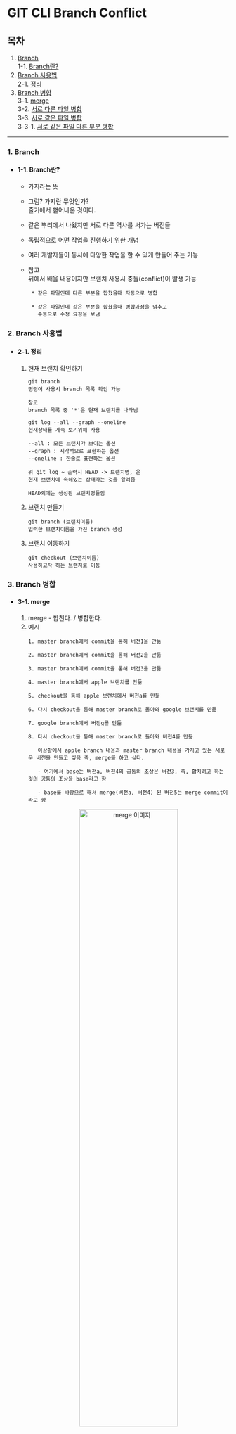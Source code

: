 # GIT CLI Branch Conflict 

## 목차
1. [Branch](#1-branch)  
1-1. [Branch란?](#1-1-branch란)   
2. [Branch 사용법](#2-branch-사용법)  
2-1. [정리](#2-1-정리)  
3. [Branch 병합](#3-branch-병합)  
3-1. [merge](#3-1-merge)  
3-2. [서로 다른 파일 병합](#3-2-서로-다른-파일-병합)  
3-3. [서로 같은 파일 병합](#3-3-서로-같은-파일-병합)  
3-3-1. [서로 같은 파일 다른 부분 병합](#3-3-1-서로-같은-파일-다른-부분-병합)   
***

### 1. Branch
  - #### 1-1. Branch란?
    - 가지라는 뜻   
    
    - 그럼? 가지란 무엇인가?  
      줄기에서 뻗어나온 것이다.   
    
    - 같은 뿌리에서 나왔지만 서로 다른 역사를 써가는 버전들  
    
    - 독립적으로 어떤 작업을 진행하기 위한 개념  
    
    - 여러 개발자들이 동시에 다양한 작업을 할 수 있게 만들어 주는 기능  
    
    - 참고  
      뒤에서 배울 내용이지만 브랜치 사용시 충돌(conflict)이 발생 가능  
      ```
       * 같은 파일인데 다른 부분을 합쳤을때 자동으로 병합
       
       * 같은 파일인데 같은 부분을 합쳤을때 병합과정을 멈추고
         수동으로 수정 요청을 보냄
      ```

### 2. Branch 사용법
  - #### 2-1. 정리
    1. 현재 브랜치 확인하기
       ```
       git branch 
       명령어 사용시 branch 목록 확인 가능
       
       참고 
       branch 목록 중 '*'은 현재 브랜치를 나타냄
       
       git log --all --graph --oneline
       현재상태를 계속 보기위해 사용
       
       --all : 모든 브랜치가 보이는 옵션
       --graph : 시각적으로 표현하는 옵션
       --oneline : 한줄로 표현하는 옵션
       
       위 git log ~ 출력시 HEAD -> 브랜치명, 은 
       현재 브랜치에 속해있는 상태라는 것을 알려줌
       
       HEAD외에는 생성된 브랜치명들임 
       ```
    2. 브랜치 만들기
       ```
       git branch (브랜치이름)
       입력한 브랜치이름을 가진 branch 생성
       ```
    3. 브랜치 이동하기
       ```
       git checkout (브랜치이름)
       사용하고자 하는 브랜치로 이동
       ```
### 3. Branch 병합
  - #### 3-1. merge
    1. merge - 합친다. / 병합한다.
    2. 예시 
       ```
       1. master branch에서 commit을 통해 버전1을 만듦
       
       2. master branch에서 commit을 통해 버전2을 만듦 
       
       3. master branch에서 commit을 통해 버전3을 만듦
       
       4. master branch에서 apple 브랜치를 만듦
       
       5. checkout을 통해 apple 브랜치에서 버전a를 만듦
       
       6. 다시 checkout을 통해 master branch로 돌아와 google 브랜치를 만듦
       
       7. google branch에서 버전g를 만듦
       
       8. 다시 checkout을 통해 master branch로 돌아와 버전4를 만듦
       
          이상황에서 apple branch 내용과 master branch 내용을 가지고 있는 새로운 버전을 만들고 싶음 즉, merge를 하고 싶다.
       
          - 여기에서 base는 버전a, 버전4의 공통의 조상은 버전3, 즉, 합치려고 하는 것의 공통의 조상을 base라고 함
       
          - base를 바탕으로 해서 merge(버전a, 버전4) 된 버전5는 merge commit이라고 함
       ```  
       <p align="center"><img src="/img/Git/merge1.png" width="70%" height="60%" title="merge 이미지"></img></p>  
       
  - #### 3-2. 서로 다른 파일 병합
    1. 진행과정
       1. manual-merge 폴더에서 새로 시작
       ```
       git init manual-merge
       
       cd manual-merge
       
       폴더 생성과 동시에 git init 후 폴더로 이동
       ```
       
       2. work1 버전 만들기
       ```
       nano work.txt
       
       git add work.txt
       
       git commit -m "work 1"
       ```
       
       3. 새로운 branch o2 생성 및 각 브랜치 work2 버전 만들기
       ```
       1. 새로운 branch o2 생성
       git branch o2
       
       2. master branch work2 버전 만들기
       nano master.txt
       
       git add master.txt
       
       git commit -m "work2"
       
       2-1. 커밋 메세지 변경하기
       현재 메세지인 work2 에서 master work2로 메세지 변경
       
       git commit --amend
       
       3. o2 branch에서 버전만들기
       nano o2.txt
       
       git add o2.txt
       
       git commit -m "o2 work2"
       ```
       
       4. 병합하기(master에 o2 branch를 병합)
       ```
       방향 o2 branch의 내용을 master로 
       
       1. 메인이 되는 branch로 이동
       git checkout master
       
       2. 현재 branch로 병합하고 싶은 branch를 merge를 통해 지정
       git merge o2
       
       3. git log --all --graph --oneline으로 병합 되었는지 확인
       
       4. git reset --hard (리셋하고 싶은 버전)
       -> 연습해보기 위해 사용
       ```  
  - #### 3-3. 서로 같은 파일 병합
    ##### 3-3-1. 서로 같은 파일 다른 부분 병합
       1. manual-merge 폴더에서 새로 시작
          ```
          git init manual-merge
       
          cd manual-merge
       
          폴더 생성과 동시에 git init 후 폴더로 이동
          ```
       
       2. 1 버전 만들기
          ```
          nano work.txt
       
          git add work.txt
       
          git commit -m "1"
          ```
       
       3. 새로운 branch o2 생성 및 각 브랜치 work2 버전 만들기
          ```
          1. 새로운 branch o2 생성
          git branch o2
       
          2. master branch master work 2 버전 만들기
          nano work.txt
       
          git add work.txt
       
          git commit -m "master work 2"
       
          3. o2 branch에서 o2 work 2 버전 만들기
          git checkout o2
       
          nano work.txt
       
          git add work.txt
       
          git commit -m "o2 work2"
          ```
       
       4. 병합하기(master에 o2 branch를 병합)
          ```
          방향 o2 branch의 내용을 master로 
       
          1. 메인이 되는 branch로 이동
          git checkout master
       
          2. 현재 branch로 병합하고 싶은 branch를 merge를 통해 지정
          git merge o2
       
          3. git log --all --graph --oneline으로 병합 되었는지 확인
       
          4. cat work.txt로 변경된 부분 확인 
          ```  
       
       중요!  병합시 같은 파일이라고 하더라도 서로 다른 부분을 수정했다면 알아서 수정해준다.   

## Reference   
  - [생활코딩 GIT CLI Branch](https://opentutorials.org/course/3840)

***
[목차로 이동](https://github.com/youngho-j/TIL/blob/main/Git/README.md "Go README.md")

